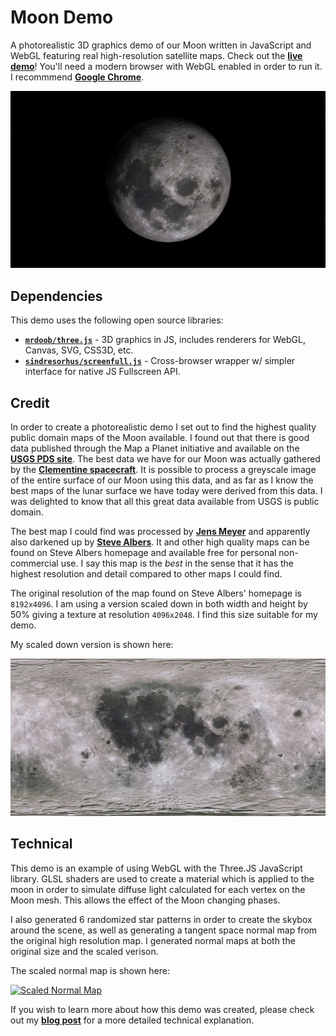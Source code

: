 Moon Demo
============

A photorealistic 3D graphics demo of our Moon written in JavaScript and WebGL
featuring real high-resolution satellite maps. Check out the
[**live demo**][demo]! You'll need a modern browser with WebGL enabled in order
 to run it. I recommmend [**Google Chrome**][chrome].

[![Moon Demo Screenshot][screen1]][screen1]

## Dependencies

This demo uses the following open source libraries:

 * [**`mrdoob/three.js`**][three.js] - 3D graphics in JS, includes renderers for WebGL, Canvas, SVG, CSS3D, etc.
 * [**`sindresorhus/screenfull.js`**][screenfull.js] - Cross-browser
   wrapper w/ simpler interface for native JS Fullscreen API.

## Credit

In order to create a photorealistic demo I set out to find the highest quality
public domain maps of the Moon available. I found out that there is good data
published through the Map a Planet initiative and available on the
[**USGS PDS site**][USGS]. The best data we have for our Moon was actually
gathered by the [**Clementine spacecraft**][Clementine]. It is possible to
process a greyscale image of the entire surface of our Moon using this data,
and as far as I know the best maps of the lunar surface we have today were
derived from this data. I was delighted to know that all this great data
available from USGS is public domain.

The best map I could find was processed by [**Jens Meyer**][Jens Meyer] and
apparently also darkened up by [**Steve Albers**][Steve Albers]. It and other
high quality maps can be found on Steve Albers homepage and available free for
personal non-commercial use. I say this map is the _best_ in the sense that it
has the highest resolution and detail compared to other maps I could find.

The original resolution of the map found on Steve Albers' homepage is
`8192x4096`. I am using a version scaled down in both width and height by
50% giving a texture at resolution `4096x2048`. I find this size suitable for
my demo.

My scaled down version is shown here:

[![Scaled Moon Map][scaled_map_thumb]][scaled_map]

## Technical

This demo is an example of using WebGL with the Three.JS JavaScript library.
GLSL shaders are used to create a material which is applied to the moon in
order to simulate diffuse light calculated for each vertex on the Moon mesh.
This allows the effect of the Moon changing phases. 

I also generated 6 randomized star patterns in order to create the skybox
around the scene, as well as generating a tangent space normal map from the
original high resolution map. I generated normal maps at both the original size
and the scaled verison.

The scaled normal map is shown here:

[![Scaled Normal Map][scaled_normal_thumb]][scaled_normal]

If you wish to learn more about how this demo was created, please check out my
[**blog post**][blog post] for a more detailed technical explanation.

[demo]: http://coryg89.github.io/MoonDemo
[basic_demo]: http://coryg89.github.io/MoonDemo/basic.html
[blog post]: http://coryg89.github.io/technical/2013/06/01/photorealistic-3d-moon-demo-in-webgl-and-javascript/

[scaled_map]: img/maps/moon.jpg
[scaled_map_thumb]: img/maps/moon1024x512.jpg
[scaled_normal]: img/maps/normal.jpg
[scaled_normal_thumb]: img/maps/normal1024x512.jpg
[screen1]: img/screens/screen1.png

[chrome]: https://google.com/chrome
[three.js]: https://github.com/mrdoob/three.js/
[screenfull.js]: https://github.com/sindresorhus/screenfull.js/
[Steve Albers]: http://laps.noaa.gov/albers/sos/sos.html
[Jens Meyer]: http://home.arcor.de/jimpage/earth.html
[USGS]: http://pdsmaps.wr.usgs.gov/PDS/public/explorer/html/mmfront.htm
[Clementine]: http://en.wikipedia.org/wiki/Clementine_(spacecraft)